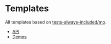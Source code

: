 # Templates

All templates based on [tests-always-included/mo](https://github.com/tests-always-included/mo).

* [API](https://github.com/tests-always-included/mo/blob/master/API.md)
* [Demos](https://github.com/tests-always-included/mo/tree/master/demo)
